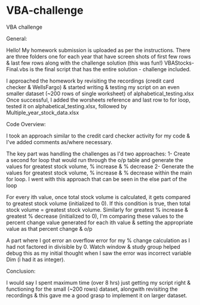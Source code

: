 # VBA-challenge
VBA challenge

General:

Hello! My homework submission is uploaded as per the instructions.
There are three folders one for each year that have screen shots of first few rows & last few rows along with the challenge solution (this was fun!)
VBAStocks-Final.vbs is the final script that has the entire solution - challenge included.

I approached the homework by revisiting the recordings (credit card checker & WellsFargo) & started writing & testing my script on an even smaller dataset (~200 rows of single worksheet) of alphabetical_testing.xlsx Once successful, I added the worsheets reference and last row to for loop, tested it on alphabetical_testing.xlsx, followed by Multiple_year_stock_data.xlsx

Code Overview: 

I took an approach similar to the credit card checker activity for my code & I've added comments as/where necessary.

The key part was handling the challenges as I'd two approaches: 
1- Create a second for loop that would run through the o/p table and generate the values for greatest stock volume, % increase & % decrease
2- Generate the values for greatest stock volume, % increase & % decrease within the main for loop. I went with this approach that can be seen in the else part of the loop

For every ith value, once total stock volume is calculated, it gets compared to greatest stock volume (initialized to 0). If this condition is true, 
then total stock volume = greatest stock volume. 
Similarly for greatest % increase & greatest % decrease (initialized to 0), I'm comparing these values to the percent change value generated for each ith value & setting the appropriate value as that percent change & o/p

A part where I got error an overflow error for my % change calculation as I had not factored in divisible by 0. Watch window & study group helped debug this as my initial thought when I saw the error was incorrect variable Dim (i had it as integer).

Conclusion:

I would say I spent maximum time (over 8 hrs) just getting my script right & functioning for the small (~200 rows) dataset, alongwith revisiting the recordings & this gave me a good grasp to implement it on larger dataset.
